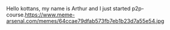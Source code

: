 Hello kottans, my name is Arthur and I just started p2p-course.https://www.meme-arsenal.com/memes/64ccae79dfab573fb7eb1b23d7a55e54.jpg
